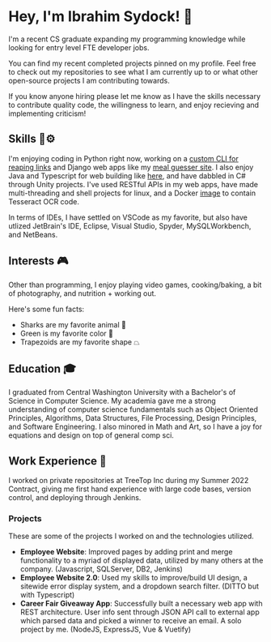# Hey, I'm Ibrahim Sydock! 🦈
I'm a recent CS graduate expanding my programming knowledge while looking for entry level FTE developer jobs. 

You can find my recent completed projects pinned on my profile. Feel free to check out my repositories to see what I am currently up to or what other open-source projects I am contributing towards.

If you know anyone hiring please let me know as I have the skills necessary to contribute quality code, the willingness to learn, and enjoy recieving and implementing criticism!

## Skills 💪⚙️
I'm enjoying coding in Python right now, working on a [custom CLI for reaping links](https://github.com/sharktrexer/link-reaper) and Django web apps like my [meal guesser site](https://github.com/sharktrexer/Meal_Guesser). I also enjoy Java and Typescript for web building like [here](https://github.com/sharktrexer/Tooth-Brush-Timer), and have dabbled in C# through Unity projects.
I've used RESTful APIs in my web apps, have made multi-threading and shell projects for linux, and a Docker [image](https://hub.docker.com/r/ibrahimsydock/tesseract-receipt-reader) to contain Tesseract OCR code.

In terms of IDEs, I have settled on VSCode as my favorite, but also have utlized JetBrain's IDE, Eclipse, Visual Studio, Spyder, MySQLWorkbench, and NetBeans.

## Interests 🎮
Other than programming, I enjoy playing video games, cooking/baking, a bit of photography, and nutrition + working out. 

Here's some fun facts:
- Sharks are my favorite animal 🦈
- Green is my favorite color 💚
- Trapezoids are my favorite shape ⏢

## Education 🎓
I graduated from Central Washington University with a Bachelor's of Science in Computer Science. My academia gave me a strong understanding of computer science fundamentals such as Object Oriented Principles, Algorithms, Data Structures, File Processing, Design Principles, and Software Engineering. I also minored in Math and Art, so I have a joy for equations and design on top of general comp sci.

## Work Experience 💼
I worked on private repositories at TreeTop Inc during my Summer 2022 Contract, giving me first hand experience with large code bases, version control, and deploying through Jenkins.
### Projects
These are some of the projects I worked on and the technologies  utilized.
- **Employee Website**: Improved pages by adding print and merge functionality to a myriad of displayed data, utilized by many others at the company. (Javascript, SQLServer, DB2, Jenkins)
- **Employee Website 2.0**: Used my skills to improve/build UI design, a sitewide error display system, and a dropdown search filter. (DITTO but with Typescript)
- **Career Fair Giveaway App**: Successfully built a necessary web app with REST architecture. User info sent through JSON API call to external app which parsed data and picked a winner to receive an email. A solo project by me. (NodeJS, ExpressJS, Vue & Vuetify)

<!--
**sharktrexer/sharktrexer** is a ✨ _special_ ✨ repository because its `README.md` (this file) appears on your GitHub profile.

Here are some ideas to get you started:

- 🔭 I’m currently working on ...
- 🌱 I’m currently learning ...
- 👯 I’m looking to collaborate on ...
- 🤔 I’m looking for help with ...
- 💬 Ask me about ...
- 📫 How to reach me: ...
- 😄 Pronouns: ...
- ⚡ Fun fact: ...
-->
